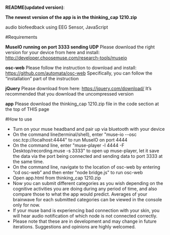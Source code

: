 **README(updated version)**:

**The newest version of the app is in the thinking_cap 1210.zip**

audio biofeedback using EEG Sensor, JavaScript


#Requirements

**MuseIO running on port 3333 sending UDP** 
Please download the right version for your device from here and install:
http://developer.choosemuse.com/research-tools/museio

**osc-web** 
Please follow the instruction to download and install: 
https://github.com/automata/osc-web
Specifically, you can follow the “installation” part of the instruction

**jQuery**
Please download from here:
https://jquery.com/download/
It’s recommended that you download the uncompressed version

**app**
Please download the thinking_cap 1210.zip file in the code section at the top of THIS page


#How to use 

- Turn on your muse headband and pair up via bluetooth with your device
- On the command line(terminal/shell), enter "muse-io --osc osc.tcp://localhost:4444" to run MuseIO on port 4444
- On the command line, enter "muse-player -l 4444 -F Desktop/recording.muse -s 3333" to open up muse-player, let it save the data via the port being connected and sending data to port 3333 at the same time.
- On the command line, navigate to the location of osc-web by entering “cd osc-web” and then enter "node bridge.js" to run osc-web
- Open app.html from thinking_cap 1210.zip
- Now you can submit different categories as you wish depending on the cognitive activities you are doing during any period of time, and also compare those to what the app would predict. Averages of your brainwave for each submitted categories can be viewed in the console only for now.
- If your muse band is experiencing bad connection with your skin, you will hear audio notification of which node is not connected correctly. 
- Please note that these are in development and may change in future iterations. Suggestions and opinions are highly welcomed. 

